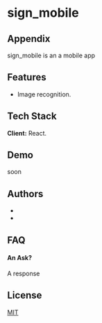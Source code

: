 
# sign_mobile 

 

## Appendix

sign_mobile is an a mobile app


## Features

- Image recognition.

## Tech Stack

**Client:** React.


    
## Demo

soon

## Authors

- 
- 


## FAQ

#### An Ask?

A response

## License

[MIT](https://choosealicense.com/licenses/mit/)
